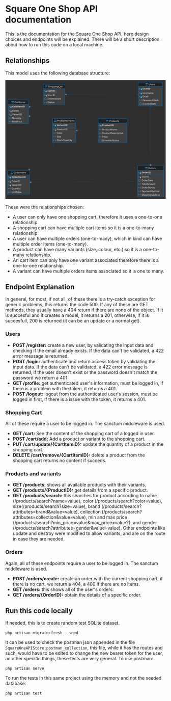 # Square One Shop API documentation

This is the documentation for the Square One Shop API, here design choices and endpoints will be explained. There will be a short description about how to run this code on a local machine.

## Relationships
This model uses the following database structure:

 ![Model Structure](./resources/images/square1_store.png)

These were the relationships chosen:
- A user can only have one shopping cart, therefore it uses a one-to-one relationship.
- A shopping cart can have multiple cart items so it is a one-to-many relationship.
- A user can have multiple orders (one-to-many), which in kind can have multiple order items (one-to-many).
- A product can have many variants (size, colour, etc.) so it is a one-to-many relationship.
- An cart item can only have one variant associated therefore there is a one-to-one relationship.
- A variant can have multiple orders items associated so it is one to many.

## Endpoint Explanation
In general, for most, if not all, of these there is a try-catch exception for generic problems, this returns the code 500.
If any of these are GET methods, they usually have a 404 return if there are none of the object.
If it is succesful and it creates a model, it returns a 201, otherwise, if it is succesfull, 200 is returned (it can be an update or a normal get).

### Users
- **POST /register:** create a new user, by validating the input data and checking if the email already exists. If the data can't be validated, a 422 error message is returned.
- **POST /login:** authenticate and return access token by validating the input data. If the data can't be validated, a 422 error message is returned, if the user doesn't exist or the password doesn't match the password we return a 401.
- **GET /profile:** get authenticated user's information, must be logged in, if there is a problem with the token, it returns a 401.
- **POST /logout:** logout from the authenticated user's session, must be logged in first, if there is a issue with the token, it returns a 401.

### Shopping Cart
All of these require a user to be logged in. The sanctum middleware is used.
- **GET /cart:** See the content of the shopping cart of a logged in user. 
- **POST /cart/add:** Add a product or variant to the shopping cart.
- **PUT /cart/update/{CartItemID}:** update the quantity of a product in the shopping cart.
- **DELETE /cart/remove/{CartItemID}:** delete a product from the shopping cart returns no content if succeds.

### Products and variants
- **GET /products:** shows all available products with their variants.
- **GET /products/{ProductID}:** get details from a specific product.
- **GET /products/search:** this searches for product according to name (/products/search?name=value), color (/products/search?color=value), size(/products/search?size=value), brand (/products/search?attributes=brand&value=value), collection (/products/search?attributes=collection&value=value), min and max price (/products/search?min_price=value&max_price=value2), and gender (/products/search?attributes=gender&value=value).
Other endpoints like update and destroy were modified to allow variants, and are on the route in case they are needed.

### Orders
Again, all of these endpoints require a user to be logged in. The sanctum middleware is used.

- **POST /orders/create:** create an order with the current shopping cart, if there is no cart, we return a 404, a 400 if there are no items.
- **GET /orders:** this shows all of the user's orders.
- **GET /orders/{OrderID}:** obtain the details of a specific order.


## Run this code locally
If needed, this is to create random test SQLite dataset.
```
php artisan migrate:fresh --seed
```
It can be used to check the postman json appended in the file `SquareOneAPIStore.postman_collection`, this file, while it has the routes and such, would have to be edited to change the new bearer token for the user, an other specific things, these tests are very general. To use postman:
```
php artisan serve
```

To run the tests in this same project using the memory and not the seeded database:
```
php artisan test
```